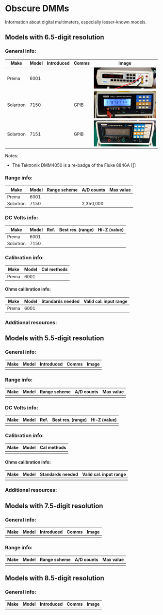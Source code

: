# Obscure DMMs

Information about digital multimeters, especially lesser-known models.


## Models with 6.5-digit resolution

### General info:

| Make | Model | Introduced | Comms | Image |
|---|---|---|---|---|
| Prema | 6001 | | | ![](media/prema-6001.jpg) |
| Solartron | 7150 | | GPIB | ![](media/solartron-7150.jpg) |
| Solartron | 7151 | | GPIB | ![](media/solartron-7151.jpg) |

Notes:
- The Tektronix DMM4050 is a re-badge of the Fluke 8846A [[1](http://www.eevblog.com/forum/metrology/the-ltflu-(aka-sza263)-reference-zener-diode-circuit/msg609636/#msg609636)]

### Range info:

| Make | Model | Range scheme | A/D counts | Max value |
|---|---|---|---|---|
| Prema | 6001 | | | |
| Solartron | 7150 | | 2,350,000 | |


### DC Volts info:

| Make | Model | Ref. | Best res. (range) | Hi-Z (value) |
|---|---|---|---|---|
| Prema | 6001 | | | | |
| Solartron | 7150 | | | | 200mV, 2V (>10G) |


### Calibration info:

| Make | Model | Cal methods |
|---|---|---|
| Prema | 6001 | |


#### Ohms calibration info:

| Make | Model | Standards needed | Valid cal. input range |
|---|---|---|---|
| Prema | 6001 | | |


### Additional resources:


## Models with 5.5-digit resolution

### General info:

| Make | Model | Introduced | Comms | Image |
|---|---|---|---|---|
| | | | | |

### Range info:

| Make | Model | Range scheme | A/D counts | Max value |
|---|---|---|---|---|
| | | | | |


### DC Volts info:

| Make | Model | Ref. | Best res. (range) | Hi-Z (value) |
|---|---|---|---|---|
| | | | | |


### Calibration info:

| Make | Model | Cal methods |
|---|---|---|
| | | |

#### Ohms calibration info:

| Make | Model | Standards needed | Valid cal. input range |
|---|---|---|---|
| | | |


### Additional resources:



## Models with 7.5-digit resolution

### General info:

| Make | Model | Introduced | Comms | Image |
|---|---|---|---|---|
| | | | | |

### Range info:

| Make | Model | Range scheme | A/D counts | Max value |
|---|---|---|---|---|
| | | | | |


## Models with 8.5-digit resolution

### General info:

| Make | Model | Introduced | Comms | Image |
|---|---|---|---|---|
| | | | | |

